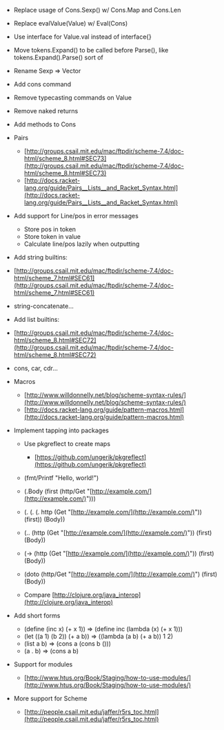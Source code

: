 - Replace usage of Cons.Sexp() w/ Cons.Map and Cons.Len
- Replace evalValue(Value) w/ Eval(Cons)
- Use interface for Value.val instead of interface{}
- Move tokens.Expand() to be called before Parse(), like tokens.Expand().Parse() sort of
- Rename Sexp => Vector
- Add cons command
- Remove typecasting commands on Value
- Remove naked returns
- Add methods to Cons
- Pairs
  - [http://groups.csail.mit.edu/mac/ftpdir/scheme-7.4/doc-html/scheme_8.html#SEC73](http://groups.csail.mit.edu/mac/ftpdir/scheme-7.4/doc-html/scheme_8.html#SEC73)
  - [http://docs.racket-lang.org/guide/Pairs__Lists__and_Racket_Syntax.html](http://docs.racket-lang.org/guide/Pairs__Lists__and_Racket_Syntax.html)

- Add support for Line/pos in error messages
  - Store pos in token
  - Store token in value
  - Calculate line/pos lazily when outputting

- Add string builtins:
-   [http://groups.csail.mit.edu/mac/ftpdir/scheme-7.4/doc-html/scheme_7.html#SEC61](http://groups.csail.mit.edu/mac/ftpdir/scheme-7.4/doc-html/scheme_7.html#SEC61)
-   string-concatenate...
- Add list builtins:
-   [http://groups.csail.mit.edu/mac/ftpdir/scheme-7.4/doc-html/scheme_8.html#SEC72](http://groups.csail.mit.edu/mac/ftpdir/scheme-7.4/doc-html/scheme_8.html#SEC72)
-   cons, car, cdr...
- Macros
  - [http://www.willdonnelly.net/blog/scheme-syntax-rules/](http://www.willdonnelly.net/blog/scheme-syntax-rules/)
  - [http://docs.racket-lang.org/guide/pattern-macros.html](http://docs.racket-lang.org/guide/pattern-macros.html)

- Implement tapping into packages
  - Use pkgreflect to create maps
    - [https://github.com/ungerik/pkgreflect](https://github.com/ungerik/pkgreflect)

  - (fmt/Printf "Hello, world!")
  - (.Body (first (http/Get "[http://example.com/](http://example.com/)")))
  - (. (. (. http (Get "[http://example.com/](http://example.com/)")) (first)) (Body))
  - (.. (http (Get "[http://example.com/](http://example.com/)")) (first) (Body))
  - (-> (http (Get "[http://example.com/](http://example.com/)")) (first) (Body))
  - (doto (http/Get "[http://example.com/](http://example.com/)") (first) (Body))
  - Compare [http://clojure.org/java_interop](http://clojure.org/java_interop)

- Add short forms
  - (define (inc x) (+ x 1)) => (define inc (lambda (x) (+ x 1)))
  - (let ((a 1) (b 2)) (+ a b)) => ((lambda (a b) (+ a b)) 1 2)
  - (list a b) => (cons a (cons b ()))
  - (a . b) => (cons a b)

- Support for modules
  - [http://www.htus.org/Book/Staging/how-to-use-modules/](http://www.htus.org/Book/Staging/how-to-use-modules/)

- More support for Scheme
  - [http://people.csail.mit.edu/jaffer/r5rs_toc.html](http://people.csail.mit.edu/jaffer/r5rs_toc.html)
